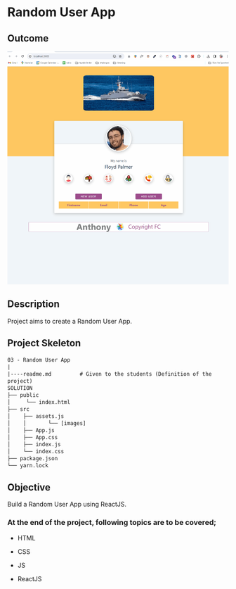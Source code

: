 
# Random User App
## Outcome

![Project Snapshot](./random-user-app.gif)

## Description

Project aims to create a Random User App.

## Project Skeleton

```
03 - Random User App
|
|----readme.md         # Given to the students (Definition of the project)
SOLUTION
├── public
│     └── index.html
├── src
│    ├── assets.js
│    │       └── [images]
│    ├── App.js
│    ├── App.css
│    ├── index.js
│    └── index.css
├── package.json
└── yarn.lock
```



## Objective

Build a Random User App using ReactJS.

### At the end of the project, following topics are to be covered;

- HTML

- CSS

- JS

- ReactJS
